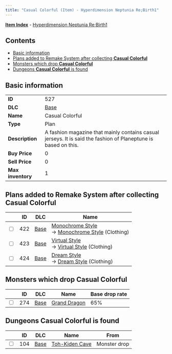 ```yaml
---
title: "Casual Colorful (Item) - Hyperdimension Neptunia Re;Birth1"
---
```


[**Item Index**](/neptunia/rb1/item/index.html) - [Hyperdimension Neptunia Re;Birth1](/neptunia/rb1)

## Contents

- [Basic information](#basic-information)
- [Plans added to Remake System after collecting **Casual Colorful**](#plans-added-to-remake-system-after-collecting-casual-colorful)
- [Monsters which drop **Casual Colorful**](#monsters-which-drop-casual-colorful)
- [Dungeons **Casual Colorful** is found](#dungeons-casual-colorful-is-found)

## Basic information

|   |   |
| -- | -- |
| **ID** | 527 |
| **DLC** | [Base](/neptunia/rb1/dlc/1-base.html) |
| **Name** | Casual Colorful |
| **Type** | Plan |
| **Description** | A fashion magazine that mainly contains casual jerseys. It is said the fashion of Planeptune is based on this. |
| **Buy Price** | 0 |
| **Sell Price** | 0 |
| **Max inventory** | 1 |

## Plans added to Remake System after collecting **Casual Colorful**

|    | ID | DLC | Name |
| -- | -- | --- | ---- |
| <input type="checkbox" id="rb1-remake-1-422" class="trackbox" /> | 422 | [Base](/neptunia/rb1/dlc/1-base.html) | [Monochrome Style](/neptunia/rb1/remake/1-422-monochrome-style.html)<br />→ [Monochrome Style](/neptunia/rb1/item/1-2807-monochrome-style.html) (Clothing) |
| <input type="checkbox" id="rb1-remake-1-423" class="trackbox" /> | 423 | [Base](/neptunia/rb1/dlc/1-base.html) | [Virtual Style](/neptunia/rb1/remake/1-423-virtual-style.html)<br />→ [Virtual Style](/neptunia/rb1/item/1-2808-virtual-style.html) (Clothing) |
| <input type="checkbox" id="rb1-remake-1-424" class="trackbox" /> | 424 | [Base](/neptunia/rb1/dlc/1-base.html) | [Dream Style](/neptunia/rb1/remake/1-424-dream-style.html)<br />→ [Dream Style](/neptunia/rb1/item/1-2809-dream-style.html) (Clothing) |

## Monsters which drop **Casual Colorful**

|    | ID | DLC | Name | Base drop rate |
| -- | -- | --- | ---- | -------------- |
| <input type="checkbox" id="rb1-monster-1-274" class="trackbox" /> | 274 | [Base](/neptunia/rb1/dlc/1-base.html) | [Grand Dragon](/neptunia/rb1/monster/1-274-grand-dragon.html) | 65% |

## Dungeons **Casual Colorful** is found

|    | ID | DLC | Name | From |
| -- | -- | --- | ---- | ---- |
| <input type="checkbox" id="rb1-dungeon-1-104" class="trackbox" /> | 104 | [Base](/neptunia/rb1/dlc/1-base.html) | [Toh-Kiden Cave](/neptunia/rb1/dungeon/1-104-toh-kiden-cave.html) | Monster drop |
